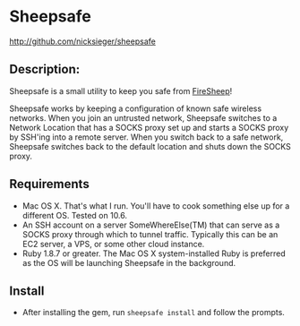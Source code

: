 Sheepsafe
=========

http://github.com/nicksieger/sheepsafe

## Description:

Sheepsafe is a small utility to keep you safe from [FireSheep][]! 

Sheepsafe works by keeping a configuration of known safe wireless
networks. When you join an untrusted network, Sheepsafe switches to a
Network Location that has a SOCKS proxy set up and starts a SOCKS
proxy by SSH'ing into a remote server. When you switch back to a safe
network, Sheepsafe switches back to the default location and shuts
down the SOCKS proxy.

## Requirements

* Mac OS X. That's what I run. You'll have to cook something else up
  for a different OS. Tested on 10.6.
* An SSH account on a server SomeWhereElse(TM) that can serve as a
  SOCKS proxy through which to tunnel traffic. Typically this can be an
  EC2 server, a VPS, or some other cloud instance.
* Ruby 1.8.7 or greater. The Mac OS X system-installed Ruby is
  preferred as the OS will be launching Sheepsafe in the background.

## Install

* After installing the gem, run `sheepsafe install` and follow the prompts.

[FireSheep]: http://codebutler.com/firesheep
